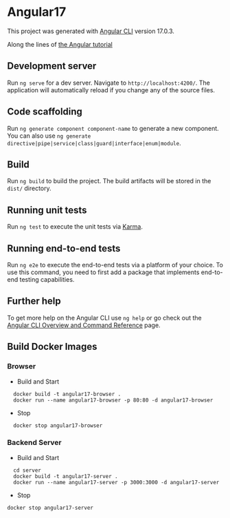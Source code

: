 # Angular17

This project was generated with [Angular CLI](https://github.com/angular/angular-cli) version 17.0.3.

Along the lines of [the Angular tutorial](https://angular.io/tutorial/first-app/)

## Development server

Run `ng serve` for a dev server. Navigate to `http://localhost:4200/`. The application will automatically reload if you change any of the source files.

## Code scaffolding

Run `ng generate component component-name` to generate a new component. You can also use `ng generate directive|pipe|service|class|guard|interface|enum|module`.

## Build

Run `ng build` to build the project. The build artifacts will be stored in the `dist/` directory.

## Running unit tests

Run `ng test` to execute the unit tests via [Karma](https://karma-runner.github.io).

## Running end-to-end tests

Run `ng e2e` to execute the end-to-end tests via a platform of your choice. To use this command, you need to first add a package that implements end-to-end
testing capabilities.

## Further help

To get more help on the Angular CLI use `ng help` or go check out the [Angular CLI Overview and Command Reference](https://angular.io/cli) page.

## Build Docker Images

### Browser

- Build and Start

```shell
  docker build -t angular17-browser .
  docker run --name angular17-browser -p 80:80 -d angular17-browser
```

- Stop

```shell
  docker stop angular17-browser
```

### Backend Server

- Build and Start

```shell
  cd server
  docker build -t angular17-server .
  docker run --name angular17-server -p 3000:3000 -d angular17-server
```

- Stop

```shell
docker stop angular17-server
```
